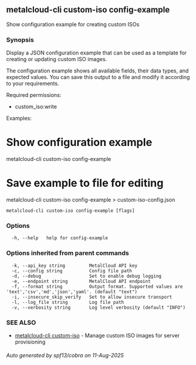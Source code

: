 ## metalcloud-cli custom-iso config-example

Show configuration example for creating custom ISOs

### Synopsis

Display a JSON configuration example that can be used as a template for creating
or updating custom ISO images.

The configuration example shows all available fields, their data types, and
expected values. You can save this output to a file and modify it according
to your requirements.

Required permissions:
  - custom_iso:write

Examples:
  # Show configuration example
  metalcloud-cli custom-iso config-example
  
  # Save example to file for editing
  metalcloud-cli custom-iso config-example > custom-iso-config.json

```
metalcloud-cli custom-iso config-example [flags]
```

### Options

```
  -h, --help   help for config-example
```

### Options inherited from parent commands

```
  -k, --api_key string         MetalCloud API key
  -c, --config string          Config file path
  -d, --debug                  Set to enable debug logging
  -e, --endpoint string        MetalCloud API endpoint
  -f, --format string          Output format. Supported values are 'text','csv','md','json','yaml'. (default "text")
  -i, --insecure_skip_verify   Set to allow insecure transport
  -l, --log_file string        Log file path
  -v, --verbosity string       Log level verbosity (default "INFO")
```

### SEE ALSO

* [metalcloud-cli custom-iso](metalcloud-cli_custom-iso.md)	 - Manage custom ISO images for server provisioning

###### Auto generated by spf13/cobra on 11-Aug-2025
